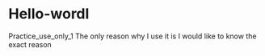 # Hello-wordl
Practice_use_only_1
The only reason why I use it is I would like to know the exact reason

